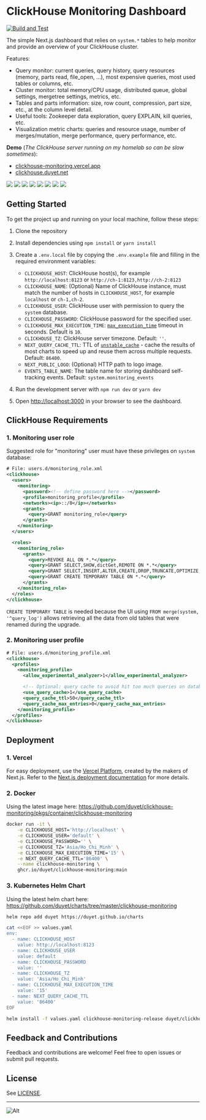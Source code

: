 # ClickHouse Monitoring Dashboard

[![Build and Test](https://github.com/duyet/clickhouse-monitoring/actions/workflows/ci.yml/badge.svg)](https://github.com/duyet/clickhouse-monitoring/actions/workflows/ci.yml)

The simple Next.js dashboard that relies on `system.*` tables to help monitor and provide an overview of your ClickHouse cluster.

Features:

- Query monitor: current queries, query history, query resources (memory, parts read, file_open, ...), most expensive queries, most used tables or columns, etc.
- Cluster monitor: total memory/CPU usage, distributed queue, global settings, mergetree settings, metrics, etc.
- Tables and parts information: size, row count, compression, part size, etc., at the column level detail.
- Useful tools: Zookeeper data exploration, query EXPLAIN, kill queries, etc.
- Visualization metric charts: queries and resource usage, number of merges/mutation, merge performance, query performance, etc.

**Demo** (_The ClickHouse server running on my homelab so can be slow sometimes_):

- [clickhouse-monitoring.vercel.app](https://clickhouse-monitoring.vercel.app)
- [clickhouse.duyet.net](https://clickhouse.duyet.net)

![](.github/screenshots/screenshot_1.png)
![](.github/screenshots/screenshot_2.png)
![](.github/screenshots/screenshot_3.png)
![](.github/screenshots/screenshot_4.png)
![](.github/screenshots/screenshot_5.png)
![](.github/screenshots/screenshot_6.png)
![](.github/screenshots/screenshot_7.png)
![](.github/screenshots/screenshot_8.png)

## Getting Started

To get the project up and running on your local machine, follow these steps:

1. Clone the repository
2. Install dependencies using `npm install` or `yarn install`
3. Create a `.env.local` file by copying the `.env.example` file and filling in the required environment variables:

   - `CLICKHOUSE_HOST`: ClickHouse host(s), for example `http://localhost:8123` or `http://ch-1:8123,http://ch-2:8123`
   - `CLICKHOUSE_NAME`: (Optional) Name of ClickHouse instance, must match the number of hosts in `CLICKHOUSE_HOST`, for example `localhost` or `ch-1,ch-2`.
   - `CLICKHOUSE_USER`: ClickHouse user with permission to query the `system` database.
   - `CLICKHOUSE_PASSWORD`: ClickHouse password for the specified user.
   - `CLICKHOUSE_MAX_EXECUTION_TIME`: [`max_execution_time`](https://clickhouse.com/docs/en/operations/settings/query-complexity#max-execution-time) timeout in seconds. Default is `10`.
   - `CLICKHOUSE_TZ`: ClickHouse server timezone. Default: `''`.
   - `NEXT_QUERY_CACHE_TTL`: TTL of [`unstable_cache`](https://nextjs.org/docs/app/api-reference/functions/unstable_cache) - cache the results of most charts to speed up and reuse them across multiple requests. Default: `86400`.
   - `NEXT_PUBLIC_LOGO`: (Optional) HTTP path to logo image.
   - `EVENTS_TABLE_NAME`: The table name for storing dashboard self-tracking events. Default: `system.monitoring_events`

4. Run the development server with `npm run dev` or `yarn dev`
5. Open [http://localhost:3000](http://localhost:3000) in your browser to see the dashboard.

## ClickHouse Requirements

### 1. Monitoring user role

Suggested role for "monitoring" user must have these privileges on `system` database:

```xml
# File: users.d/monitoring_role.xml
<clickhouse>
  <users>
    <monitoring>
      <password><!-- define password here --></password>
      <profile>monitoring_profile</profile>
      <networks><ip>::/0</ip></networks>
      <grants>
        <query>GRANT monitoring_role</query>
      </grants>
    </monitoring>
  </users>

  <roles>
    <monitoring_role>
      <grants>
        <query>REVOKE ALL ON *.*</query>
        <query>GRANT SELECT,SHOW,dictGet,REMOTE ON *.*</query>
        <query>GRANT SELECT,INSERT,ALTER,CREATE,DROP,TRUNCATE,OPTIMIZE,SHOW,dictGet ON system.*</query>
        <query>GRANT CREATE TEMPORARY TABLE ON *.*</query>
      </grants>
    </monitoring_role>
  </roles>
</clickhouse>
```

`CREATE TEMPORARY TABLE` is needed because the UI using `FROM merge(system, '^query_log')` allows retrieving all the data from old tables that were renamed during the upgrade.

### 2. Monitoring user profile

```xml
# File: users.d/monitoring_profile.xml
<clickhouse>
  <profiles>
    <monitoring_profile>
      <allow_experimental_analyzer>1</allow_experimental_analyzer>

      <!-- Optional: query cache to avoid hit too much queries on database -->
      <use_query_cache>1</use_query_cache>
      <query_cache_ttl>50</query_cache_ttl>
      <query_cache_max_entries>0</query_cache_max_entries>
    </monitoring_profile>
  </profiles>
</clickhouse>
```

## Deployment

### 1. Vercel

For easy deployment, use the [Vercel Platform](https://vercel.com/new?utm_medium=default-template&filter=next.js&utm_source=create-next-app&utm_campaign=create-next-app-readme), created by the makers of Next.js. Refer to the [Next.js deployment documentation](https://nextjs.org/docs/deployment) for more details.

### 2. Docker

Using the latest image here: https://github.com/duyet/clickhouse-monitoring/pkgs/container/clickhouse-monitoring

```bash
docker run -it \
    -e CLICKHOUSE_HOST='http://localhost' \
    -e CLICKHOUSE_USER='default' \
    -e CLICKHOUSE_PASSWORD='' \
    -e CLICKHOUSE_TZ='Asia/Ho_Chi_Minh' \
    -e CLICKHOUSE_MAX_EXECUTION_TIME='15' \
    -e NEXT_QUERY_CACHE_TTL='86400' \
    --name clickhouse-monitoring \
    ghcr.io/duyet/clickhouse-monitoring:main
```

### 3. Kubernetes Helm Chart

Using the latest helm chart here: https://github.com/duyet/charts/tree/master/clickhouse-monitoring

```bash
helm repo add duyet https://duyet.github.io/charts

cat <<EOF >> values.yaml
env:
  - name: CLICKHOUSE_HOST
    value: http://localhost:8123
  - name: CLICKHOUSE_USER
    value: default
  - name: CLICKHOUSE_PASSWORD
    value: ''
  - name: CLICKHOUSE_TZ
    value: 'Asia/Ho_Chi_Minh'
  - name: CLICKHOUSE_MAX_EXECUTION_TIME
    value: '15'
  - name: NEXT_QUERY_CACHE_TTL
    value: '86400'
EOF

helm install -f values.yaml clickhouse-monitoring-release duyet/clickhouse-monitoring
```

## Feedback and Contributions

Feedback and contributions are welcome! Feel free to open issues or submit pull requests.

## License

See [LICENSE](LICENSE).

---

![Alt](https://repobeats.axiom.co/api/embed/830f9ce7ba9e7a42f93630e2581506ca34c84067.svg 'Repobeats analytics image')
